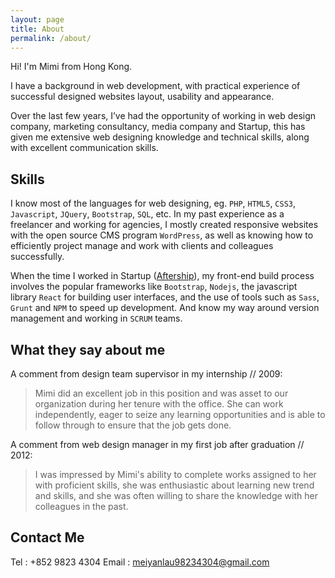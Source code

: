 ```yaml
---
layout: page
title: About
permalink: /about/
---
```


Hi! I'm Mimi from Hong Kong.

I have a background in web development, with practical experience of successful designed websites layout, usability and appearance.

Over the last few years, I’ve had the opportunity of working in web design company, marketing consultancy,  media company and Startup, this has given me extensive web designing knowledge and technical skills, along with excellent communication skills.

## Skills

I know most of the languages for web designing, eg. `PHP`, `HTML5`, `CSS3`, `Javascript`, `JQuery`, `Bootstrap`, `SQL`, etc. In my past experience as a freelancer and working for agencies, I mostly created responsive websites with the open source CMS program `WordPress`, as well as knowing how to efficiently project manage and work with clients and colleagues successfully.

When the time I worked in Startup ([Aftership](https://www.aftership.com)), my front-end build process involves the popular frameworks like `Bootstrap`, `Nodejs`, the javascript library `React` for building user interfaces, and the use of tools such as `Sass`, `Grunt` and `NPM` to speed up development. And know my way around version management and working in `SCRUM` teams.

## What they say about me

A comment from design team supervisor in my internship // 2009:

> Mimi did an excellent job in this position and was asset to our organization during her tenure with the office. She can work independently, eager to seize any learning opportunities and is able to follow through to ensure that the job gets done.

A comment from web design manager in my first job after graduation // 2012:

> I was impressed by Mimi's ability to complete works assigned to her with proficient skills, she was enthusiastic about learning new trend and skills, and she was often willing to share the knowledge with her colleagues in the past.


## Contact Me
Tel : +852 9823 4304
Email : meiyanlau98234304@gmail.com

